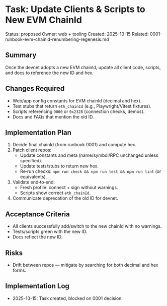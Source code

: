# Task: Update Clients & Scripts to New EVM ChainId

Status: proposed
Owner: web + tooling
Created: 2025-10-15
Related: 0001-runbook-evm-chainid-renumbering-regenesis.md

## Summary

Once the devnet adopts a new EVM chainId, update all client code, scripts, and docs to reference the new ID and hex.

## Changes Required

- Web/app config constants for EVM chainId (decimal and hex).
- Test stubs that return `eth_chainId` (e.g., Playwright/Vitest fixtures).
- Scripts referencing `9000` or `0x2328` (connection checks, demos).
- Docs and FAQs that mention the old ID.

## Implementation Plan

1) Decide final chainId (from runbook 0001) and compute hex.
2) Patch client repos:
   - Update constants and meta (name/symbol/RPC unchanged unless specified).
   - Update tests/stubs to return new hex.
   - Re‑run checks: `npm run check && npm run test && npm run lint` (or equivalents).
3) Validate end‑to‑end:
   - Fresh profile: connect + sign without warnings.
   - Scripts show correct `eth_chainId`.
4) Communicate deprecation of the old ID for devnet.

## Acceptance Criteria

- All clients successfully add/switch to the new chainId with no warnings.
- Tests/scripts green with the new ID.
- Docs reflect the new ID.

## Risks

- Drift between repos — mitigate by searching for both decimal and hex forms.

## Implementation Log

- 2025-10-15: Task created, blocked on 0001 decision.

